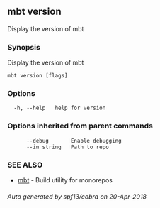 ## mbt version

Display the version of mbt

### Synopsis


Display the version of mbt

```
mbt version [flags]
```

### Options

```
  -h, --help   help for version
```

### Options inherited from parent commands

```
      --debug       Enable debugging
      --in string   Path to repo
```

### SEE ALSO
* [mbt](mbt.md)	 - Build utility for monorepos

###### Auto generated by spf13/cobra on 20-Apr-2018
